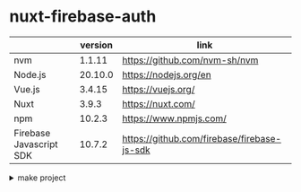 # nuxt-firebase-auth

|                         | version | link                                        | 
| ----------------------- | ------- | ------------------------------------------- | 
| nvm                     | 1.1.11  | https://github.com/nvm-sh/nvm               | 
| Node.js                 | 20.10.0 | https://nodejs.org/en                       | 
| Vue.js                  | 3.4.15  | https://vuejs.org/                          | 
| Nuxt                    | 3.9.3   | https://nuxt.com/                           | 
| npm                     | 10.2.3  | https://www.npmjs.com/                      | 
| Firebase Javascript SDK | 10.7.2  | https://github.com/firebase/firebase-js-sdk | 

<details>
<summary>make project</summary>
<div>

```sh
└$ nvm --version
1.1.11

└$ node --version
v20.10.0

└$ npx nuxi@latest init src

✔ Which package manager would you like to use?
npm
◐ Installing dependencies...                                                                                                                              20:23:40

> postinstall
> nuxt prepare

✔ Types generated in .nuxt                                                                                                                               20:25:07

added 735 packages, and audited 737 packages in 1m

125 packages are looking for funding
  run `npm fund` for details

5 high severity vulnerabilities

To address issues that do not require attention, run:
  npm audit fix

To address all issues (including breaking changes), run:
  npm audit fix --force

Run `npm audit` for details.
✔ Installation completed.                                                                                                                                20:25:07   

✔ Initialize git repository?
No
                                                                                                                                                          20:25:31  
✨ Nuxt project has been created with the v3 template. Next steps:
 › cd src                                                                                                                                                 20:25:31  
 › Start development server with npm run dev  

└$ cd .\src\

└$ npm list vue
nuxt-app@ 
\nuxt-firebase-auth\src
├─┬ nuxt@3.9.3
│ ├─┬ @nuxt/vite-builder@3.9.3
│ │ ├─┬ @vitejs/plugin-vue-jsx@3.1.0
│ │ │ └── vue@3.4.15 deduped
│ │ ├─┬ @vitejs/plugin-vue@5.0.3
│ │ │ └── vue@3.4.15 deduped
│ │ └── vue@3.4.15 deduped
│ ├─┬ @unhead/vue@1.8.10
│ │ └── vue@3.4.15 deduped
│ ├─┬ unplugin-vue-router@0.7.0
│ │ └─┬ @vue-macros/common@1.10.1
│ │   └── vue@3.4.15 deduped
│ └── vue@3.4.15 deduped
├─┬ vue-router@4.2.5
│ └── vue@3.4.15 deduped
└─┬ vue@3.4.15
  └─┬ @vue/server-renderer@3.4.15
    └── vue@3.4.15 deduped

└$ npm --version
10.2.3
```
</div>

<details>
<summary>add pages</summary>
<div>

```sh
// at .\src\
└$ mkdir pages
```

- src\pages\index.vue
```diff
+<template>
+  <h1>Index page</h1>
+</template>
```

- src\pages\mypage.vue
```diff
+<template>
+  <h1>My page</h1>
+</template>
```

- src\app.vue
```diff
<template>
  <div>
-   <NuxtWelcome />
+   <NuxtPage />
  </div>
</template>
```

- src\nuxt.config.ts
```diff
// https://nuxt.com/docs/api/configuration/nuxt-config
export default defineNuxtConfig({
  devtools: { enabled: true },
+ ssr: false,
})

```
</div>

<details>
<summary>create Firebase project</summary>
<div>

- Log in: https://firebase.google.com/
- Move to console and create Firebase project
</div>

<details>
<summary>add web app to Firebase project</summary>
<div>

- add web app to Firebase project at console
- install firebase module
```
└$ npm install -D firebase

└$ npm list firebase
nuxt-app@ 
\nuxt-firebase-auth\src
└── firebase@10.7.2
```
- add plugins
```sh
// at .\src\
└$ mkdir plugins
```
- add runtimeConfig to nuxt.config.ts
- add .env
```
NUXT_PUBLIC_API_KEY=
NUXT_PUBLIC_AUTH_DOMAIN=
NUXT_PUBLIC_PROJECT_ID=
NUXT_PUBLIC_STORAGE_BUCKET=
NUXT_PUBLIC_MESSAGING_SENDER_ID=
NUXT_PUBLIC_APP_ID=
NUXT_PUBLIC_MESSUREMENT_ID=
```
- make src\plugins\firebase.ts
</div>
